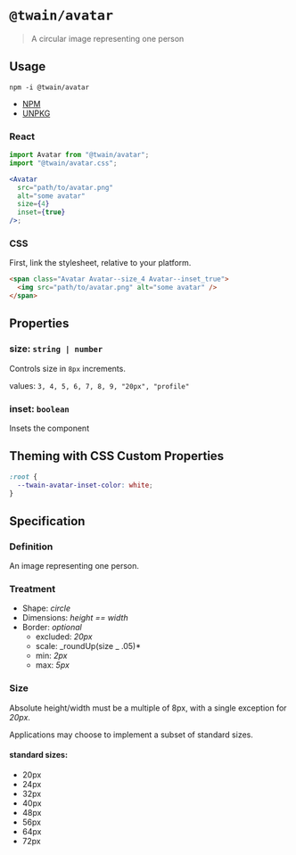 # `@twain/avatar`

> A circular image representing one person

## Usage

`npm -i @twain/avatar`

- [NPM](https://www.npmjs.com/package/@twain/avatar)
- [UNPKG](http://unpkg.com/@twain/avatar)

### React

```jsx
import Avatar from "@twain/avatar";
import "@twain/avatar.css";

<Avatar
  src="path/to/avatar.png"
  alt="some avatar"
  size={4}
  inset={true}
/>;
```

### CSS

First, link the stylesheet, relative to your platform.

```html
<span class="Avatar Avatar--size_4 Avatar--inset_true">
  <img src="path/to/avatar.png" alt="some avatar" />
</span>
```

## Properties

### size: `string | number`

Controls size in `8px` increments.

values: `3, 4, 5, 6, 7, 8, 9, "20px", "profile"`

### inset: `boolean`

Insets the component

## Theming with CSS Custom Properties

```css
:root {
  --twain-avatar-inset-color: white;
}
```

## Specification

### Definition

An image representing one person.

### Treatment

- Shape: _circle_
- Dimensions: _height == width_
- Border: _optional_
  - excluded: _20px_
  - scale: _roundUp(size _ .05)\*
  - min: _2px_
  - max: _5px_

### Size

Absolute height/width must be a multiple of 8px, with a single exception for _20px_.

Applications may choose to implement a subset of standard sizes.

#### standard sizes:

- 20px
- 24px
- 32px
- 40px
- 48px
- 56px
- 64px
- 72px
